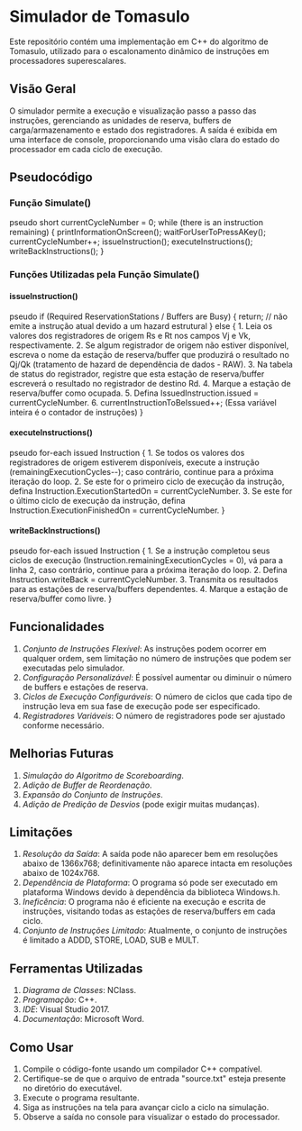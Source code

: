 # Simulador de Tomasulo

Este repositório contém uma implementação em C++ do algoritmo de Tomasulo, utilizado para o escalonamento dinâmico de instruções em processadores superescalares.

## Visão Geral

O simulador permite a execução e visualização passo a passo das instruções, gerenciando as unidades de reserva, buffers de carga/armazenamento e estado dos registradores. A saída é exibida em uma interface de console, proporcionando uma visão clara do estado do processador em cada ciclo de execução.

## Pseudocódigo

### Função Simulate()
pseudo
short currentCycleNumber = 0;
while (there is an instruction remaining) {
    printInformationOnScreen();
    waitForUserToPressAKey();
    currentCycleNumber++;
    issueInstruction();
    executeInstructions();
    writeBackInstructions();
}


### Funções Utilizadas pela Função Simulate()

#### issueInstruction()
pseudo
if (Required ReservationStations / Buffers are Busy) {
    return; // não emite a instrução atual devido a um hazard estrutural
} else {
    1. Leia os valores dos registradores de origem Rs e Rt nos campos Vj e Vk, respectivamente.
    2. Se algum registrador de origem não estiver disponível, escreva o nome da estação de reserva/buffer que produzirá o resultado no Qj/Qk (tratamento de hazard de dependência de dados - RAW).
    3. Na tabela de status do registrador, registre que esta estação de reserva/buffer escreverá o resultado no registrador de destino Rd.
    4. Marque a estação de reserva/buffer como ocupada.
    5. Defina IssuedInstruction.issued = currentCycleNumber.
    6. currentInstructionToBeIssued++; (Essa variável inteira é o contador de instruções)
}


#### executeInstructions()
pseudo
for-each issued Instruction {
    1. Se todos os valores dos registradores de origem estiverem disponíveis, execute a instrução (remainingExecutionCycles--); caso contrário, continue para a próxima iteração do loop.
    2. Se este for o primeiro ciclo de execução da instrução, defina Instruction.ExecutionStartedOn = currentCycleNumber.
    3. Se este for o último ciclo de execução da instrução, defina Instruction.ExecutionFinishedOn = currentCycleNumber.
}


#### writeBackInstructions()
pseudo
for-each issued Instruction {
    1. Se a instrução completou seus ciclos de execução (Instruction.remainingExecutionCycles = 0), vá para a linha 2, caso contrário, continue para a próxima iteração do loop.
    2. Defina Instruction.writeBack = currentCycleNumber.
    3. Transmita os resultados para as estações de reserva/buffers dependentes.
    4. Marque a estação de reserva/buffer como livre.
}


## Funcionalidades

1. *Conjunto de Instruções Flexível*: As instruções podem ocorrer em qualquer ordem, sem limitação no número de instruções que podem ser executadas pelo simulador.
2. *Configuração Personalizável*: É possível aumentar ou diminuir o número de buffers e estações de reserva.
3. *Ciclos de Execução Configuráveis*: O número de ciclos que cada tipo de instrução leva em sua fase de execução pode ser especificado.
4. *Registradores Variáveis*: O número de registradores pode ser ajustado conforme necessário.

## Melhorias Futuras

1. *Simulação do Algoritmo de Scoreboarding*.
2. *Adição de Buffer de Reordenação*.
3. *Expansão do Conjunto de Instruções*.
4. *Adição de Predição de Desvios* (pode exigir muitas mudanças).

## Limitações

1. *Resolução da Saída*: A saída pode não aparecer bem em resoluções abaixo de 1366x768; definitivamente não aparece intacta em resoluções abaixo de 1024x768.
2. *Dependência de Plataforma*: O programa só pode ser executado em plataforma Windows devido à dependência da biblioteca Windows.h.
3. *Ineficência*: O programa não é eficiente na execução e escrita de instruções, visitando todas as estações de reserva/buffers em cada ciclo.
4. *Conjunto de Instruções Limitado*: Atualmente, o conjunto de instruções é limitado a ADDD, STORE, LOAD, SUB e MULT.

## Ferramentas Utilizadas

1. *Diagrama de Classes*: NClass.
2. *Programação*: C++.
3. *IDE*: Visual Studio 2017.
4. *Documentação*: Microsoft Word.

## Como Usar

1. Compile o código-fonte usando um compilador C++ compatível.
2. Certifique-se de que o arquivo de entrada "source.txt" esteja presente no diretório do executável.
3. Execute o programa resultante.
4. Siga as instruções na tela para avançar ciclo a ciclo na simulação.
5. Observe a saída no console para visualizar o estado do processador.

